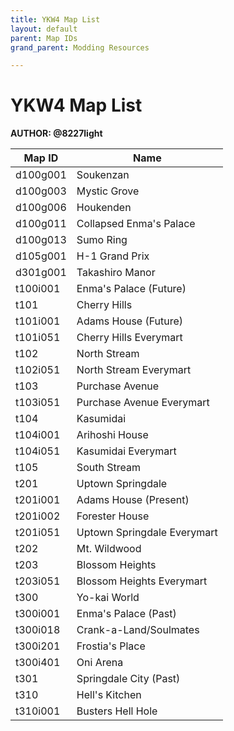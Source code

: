 ```yaml
---
title: YKW4 Map List
layout: default
parent: Map IDs
grand_parent: Modding Resources

---
```


# YKW4 Map List


**AUTHOR: @8227light**

| Map ID        | Name                          |
|-------------|------------------------------------|
| d100g001    | Soukenzan                          |
| d100g003    | Mystic Grove                       |
| d100g006    | Houkenden                          |
| d100g011    | Collapsed Enma's Palace            |
| d100g013    | Sumo Ring                          |
| d105g001    | H-1 Grand Prix                     |
| d301g001    | Takashiro Manor                    |
| t100i001    | Enma's Palace (Future)             |
| t101        | Cherry Hills                       |
| t101i001    | Adams House (Future)               |
| t101i051    | Cherry Hills Everymart             |
| t102        | North Stream                       |
| t102i051    | North Stream Everymart             |
| t103        | Purchase Avenue                    |
| t103i051    | Purchase Avenue Everymart          |
| t104        | Kasumidai                          |
| t104i001    | Arihoshi House                     |
| t104i051    | Kasumidai Everymart                |
| t105        | South Stream                       |
| t201        | Uptown Springdale                  |
| t201i001    | Adams House (Present)              |
| t201i002    | Forester House                     |
| t201i051    | Uptown Springdale Everymart        |
| t202        | Mt. Wildwood                       |
| t203        | Blossom Heights                    |
| t203i051    | Blossom Heights Everymart          |
| t300        | Yo-kai World                       |
| t300i001    | Enma's Palace (Past)               |
| t300i018    | Crank-a-Land/Soulmates             |
| t300i201    | Frostia's Place                    |
| t300i401    | Oni Arena                          |
| t301        | Springdale City (Past)             |
| t310        | Hell's Kitchen                     |
| t310i001    | Busters Hell Hole                  |
